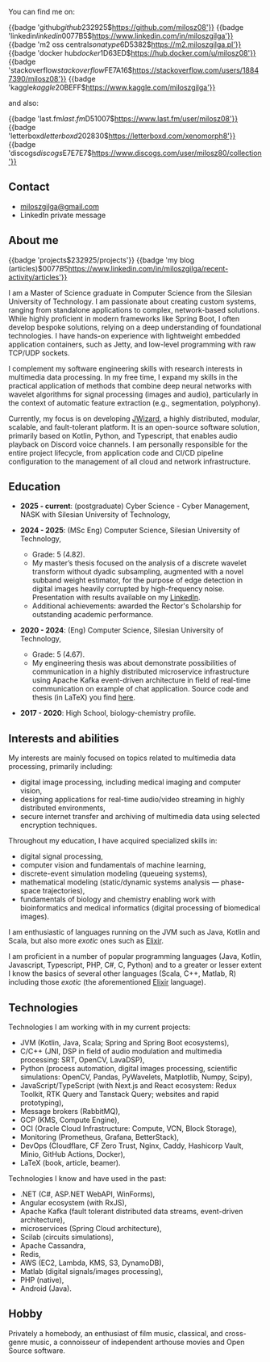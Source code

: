You can find me on:

{{badge 'github$github$232925$https://github.com/milosz08'}}
{{badge 'linkedin$linkedin$0077B5$https://www.linkedin.com/in/miloszgilga'}}
{{badge 'm2 oss central$sonatype$6D5382$https://m2.miloszgilga.pl'}}
{{badge 'docker hub$docker$1D63ED$https://hub.docker.com/u/milosz08'}}
{{badge 'stackoverflow$stackoverflow$FE7A16$https://stackoverflow.com/users/18847390/milosz08'}}
{{badge 'kaggle$kaggle$20BEFF$https://www.kaggle.com/miloszgilga'}}

and also:

{{badge 'last.fm$last.fm$D51007$https://www.last.fm/user/milosz08'}}
{{badge 'letterboxd$letterboxd$202830$https://letterboxd.com/xenomorph8'}}
{{badge 'discogs$discogs$E7E7E7$https://www.discogs.com/user/milosz80/collection'}}

## Contact

* [miloszgilga@gmail.com](mailto:miloszgilga@gmail.com)
* LinkedIn private message

## About me

{{badge 'projects$$232925$/projects'}}
{{badge 'my blog (articles)$$0077B5$https://www.linkedin.com/in/miloszgilga/recent-activity/articles'}}

I am a Master of Science graduate in Computer Science from the Silesian University of Technology. I am passionate about
creating custom systems, ranging from standalone applications to complex, network-based solutions. While highly
proficient in modern frameworks like Spring Boot, I often develop bespoke solutions, relying on a deep understanding of
foundational technologies. I have hands-on experience with lightweight embedded application containers, such as Jetty,
and low-level programming with raw TCP/UDP sockets.

I complement my software engineering skills with research interests in multimedia data processing. In my free time, I
expand my skills in the practical application of methods that combine deep neural networks with wavelet algorithms for
signal processing (images and audio), particularly in the context of automatic feature extraction (e.g., segmentation,
polyphony).

Currently, my focus is on developing [JWizard](https://github.com/jwizard-bot), a highly distributed, modular, scalable,
and fault-tolerant platform. It is an open-source software solution, primarily based on Kotlin, Python, and Typescript,
that enables audio playback on Discord voice channels. I am personally responsible for the entire project lifecycle,
from application code and CI/CD pipeline configuration to the management of all cloud and network infrastructure.

## Education

* **2025 - current**: (postgraduate) Cyber Science - Cyber Management, NASK with Silesian University of Technology,

* **2024 - 2025**: (MSc Eng) Computer Science, Silesian University of Technology,
	* Grade: 5 (4.82).
	* My master’s thesis focused on the analysis of a discrete wavelet transform without dyadic subsampling, augmented
	  with a novel subband weight estimator, for the purpose of edge detection in digital images heavily corrupted by
	  high-frequency noise. Presentation with results available on my [LinkedIn](https://www.linkedin.com/in/miloszgilga).
	* Additional achievements: awarded the Rector's Scholarship for outstanding academic performance.

* **2020 - 2024**: (Eng) Computer Science, Silesian University of Technology,
	* Grade: 5 (4.67).
	* My engineering thesis was about demonstrate possibilities of communication in a highly distributed microservice
	  infrastructure using Apache Kafka event-driven architecture in field of real-time communication on example of chat
	  application. Source code and thesis (in LaTeX) you find [here](https://github.com/visphere).

* **2017 - 2020**: High School, biology-chemistry profile.

## Interests and abilities

My interests are mainly focused on topics related to multimedia data processing, primarily including:

* digital image processing, including medical imaging and computer vision,
* designing applications for real-time audio/video streaming in highly distributed environments,
* secure internet transfer and archiving of multimedia data using selected encryption techniques.

Throughout my education, I have acquired specialized skills in:

* digital signal processing,
* computer vision and fundamentals of machine learning,
* discrete-event simulation modeling (queueing systems),
* mathematical modeling (static/dynamic systems analysis — phase-space trajectories),
* fundamentals of biology and chemistry enabling work with bioinformatics and medical informatics (digital processing of
  biomedical images).

I am enthusiastic of languages running on the JVM such as Java, Kotlin and Scala, but also more _exotic_ ones such as
[Elixir](https://elixir-lang.org).

I am proficient in a number of popular programming languages (Java, Kotlin, Javascript, Typescript, PHP, C#, C, Python)
and to a greater or lesser extent I know the basics of several other languages (Scala, C++, Matlab, R) including those
_exotic_ (the aforementioned [Elixir](https://elixir-lang.org) language).

## Technologies

Technologies I am working with in my current projects:

* JVM (Kotlin, Java, Scala; Spring and Spring Boot ecosystems),
* C/C++ (JNI, DSP in field of audio modulation and multimedia processing: SRT, OpenCV, LavaDSP),
* Python (process automation, digital images processing, scientific simulations: OpenCV, Pandas, PyWavelets, Matplotlib,
  Numpy, Scipy),
* JavaScript/TypeScript (with Next.js and React ecosystem: Redux Toolkit, RTK Query and Tanstack Query;
  websites and rapid prototyping),
* Message brokers (RabbitMQ),
* GCP (KMS, Compute Engine),
* OCI (Oracle Cloud Infrastructure: Compute, VCN, Block Storage),
* Monitoring (Prometheus, Grafana, BetterStack),
* DevOps (Cloudflare, CF Zero Trust, Nginx, Caddy, Hashicorp Vault, Minio, GitHub Actions, Docker),
* LaTeX (book, article, beamer).

Technologies I know and have used in the past:

* .NET (C#, ASP.NET WebAPI, WinForms),
* Angular ecosystem (with RxJS),
* Apache Kafka (fault tolerant distributed data streams, event-driven architecture),
* microservices (Spring Cloud architecture),
* Scilab (circuits simulations),
* Apache Cassandra,
* Redis,
* AWS (EC2, Lambda, KMS, S3, DynamoDB),
* Matlab (digital signals/images processing),
* PHP (native),
* Android (Java).

## Hobby

Privately a homebody, an enthusiast of film music, classical, and cross-genre music, a connoisseur of independent
arthouse movies and Open Source software.
